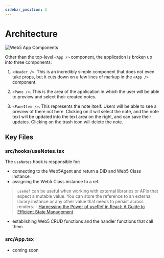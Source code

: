 ```yaml
---
sidebar_position: 3
---
```


# Architecture

![Web5 App Components](/img/components.png)

Other than the top-level `<App />` component, the application is broken up into three components:

1. `<Header />`. This is an incredibly simple component that does not even take props, but it cuts down on a few lines of markup in the `<App />` component.

2. `<Pane />`. This is the area of the application in which the user will be able to preview and select their created notes.

3. `<PaneItem />`. This represents the note itself. Users will be able to see a preview of there not here. Clicking on it will select the note, and the note text will be updated into the text area on the right, and can save their updates. Clicking on the trash icon will delete the note.

## Key Files

### src/hooks/useNotes.tsx

The `useNotes` hook is responsible for:

- connecting to the Web5Agent and return a DID and Web5 Class instance.
- assigning the Web5 Class instance to a ref.

> `useRef` can be useful when working with external libraries or APIs that expect a mutable value. You can store the reference to an external library instance or any other value that needs to persist across renders. - [Harnessing the Power of useRef in React: A Guide to Efficient State Management](https://medium.com/@prashantblogs/harnessing-the-power-of-useref-in-react-a-guide-to-efficient-state-management-d1766affeaf)

- establishing Web5 CRUD functions and the handler functions that call them

### src/App.tsx

- coming soon
